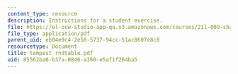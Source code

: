 ```yaml
---
content_type: resource
description: Instructions for a student exercise.
file: https://ol-ocw-studio-app-qa.s3.amazonaws.com/courses/21l-009-shakespeare-spring-2004/85562ba6b37a0846a360e5af1f264ba5_tempest_rndtable.pdf
file_type: application/pdf
parent_uid: eb04e9c4-2e58-5737-94cc-51ac8607e8c8
resourcetype: Document
title: tempest_rndtable.pdf
uid: 85562ba6-b37a-0846-a360-e5af1f264ba5
---
```

